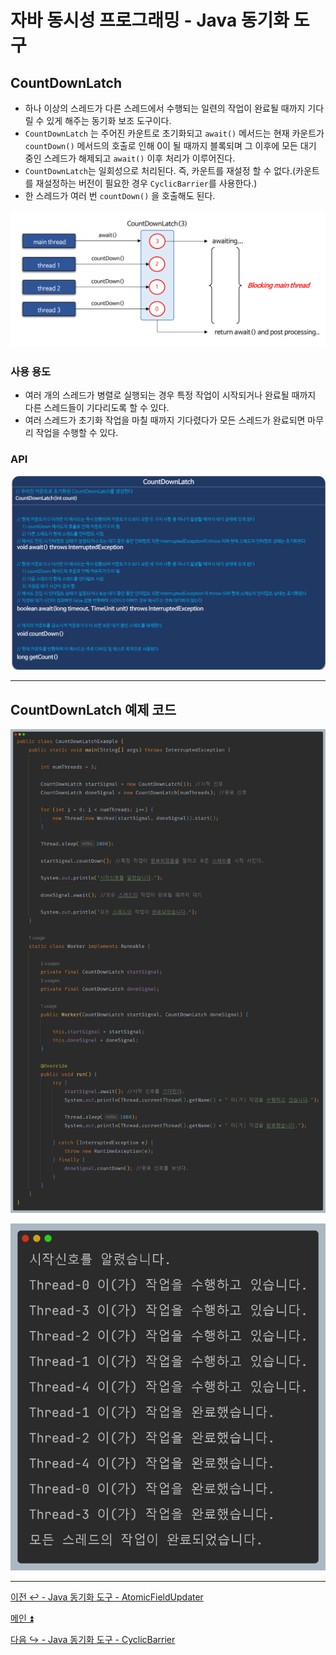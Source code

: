 # 자바 동시성 프로그래밍 - Java 동기화 도구

## CountDownLatch

- 하나 이상의 스레드가 다른 스레드에서 수행되는 일련의 작업이 완료될 때까지 기다릴 수 있게 해주는 동기화 보조 도구이다.
- `CountDownLatch` 는 주어진 카운트로 초기화되고 `await()` 메서드는 현재 카운트가 `countDown()` 메서드의 호출로 인해 0이 될 때까지 블록되며
    그 이후에 모든 대기 중인 스레드가 해제되고 `await()` 이후 처리가 이루어진다.
- `CountDownLatch`는 일회성으로 처리된다. 즉, 카운트를 재설정 할 수 없다.(카운트를 재설정하는 버전이 필요한 경우 `CyclicBarrier`를 사용한다.)
- 한 스레드가 여러 번 `countDown()` 을 호출해도 된다.

![img_30.png](image/img_30.png)

### 사용 용도

- 여러 개의 스레드가 병렬로 실행되는 경우 특정 작업이 시작되거나 완료될 때까지 다른 스레드들이 기다리도록 할 수 있다.
- 여러 스레드가 초기화 작업을 마칠 때까지 기다렸다가 모든 스레드가 완료되면 마무리 작업을 수행할 수 있다.

### API

![img_31.png](image/img_31.png)

---

## CountDownLatch 예제 코드

![img_32.png](image/img_32.png)

![img_33.png](image/img_33.png)

---

[이전 ↩️ - Java 동기화 도구 - AtomicFieldUpdater](https://github.com/genesis12345678/TIL/blob/main/Java/reactive/javaSync/AtomicFieldUpdater.md)

[메인 ⏫](https://github.com/genesis12345678/TIL/blob/main/Java/reactive/Main.md)

[다음 ↪️ - Java 동기화 도구 - CyclicBarrier](https://github.com/genesis12345678/TIL/blob/main/Java/reactive/javaSync/CyclicBarrier.md)